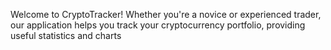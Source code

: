 Welcome to CryptoTracker! Whether you're a novice or experienced trader, our application helps you track your cryptocurrency portfolio, providing useful statistics and charts